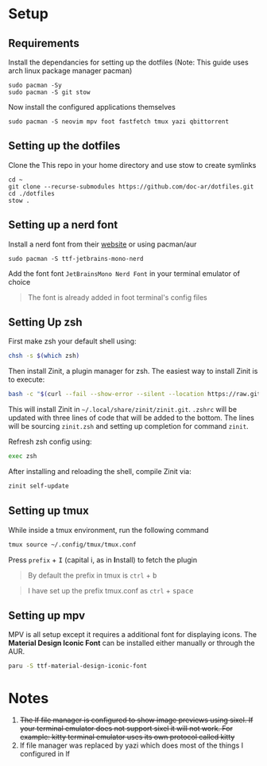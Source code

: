 # Setup

## Requirements

Install the dependancies for setting up the dotfiles (Note: This guide uses arch linux package manager pacman)

```
sudo pacman -Sy
sudo pacman -S git stow
```

Now install the configured applications themselves

```
sudo pacman -S neovim mpv foot fastfetch tmux yazi qbittorrent
```

## Setting up the dotfiles

Clone the This repo in your home directory and use stow to create symlinks

```
cd ~
git clone --recurse-submodules https://github.com/doc-ar/dotfiles.git
cd ./dotfiles
stow .
```

## Setting up a nerd font

Install a nerd font from their [website](https://www.nerdfonts.com/) or using pacman/aur

```
sudo pacman -S ttf-jetbrains-mono-nerd
```

Add the font font `JetBrainsMono Nerd Font` in your terminal emulator of choice

> The font is already added in foot terminal's config files

## Setting Up zsh

First make zsh your default shell using:

```bash
chsh -s $(which zsh)
```

Then install Zinit, a plugin manager for zsh. The easiest way to install Zinit is to execute:

```zsh
bash -c "$(curl --fail --show-error --silent --location https://raw.githubusercontent.com/zdharma-continuum/zinit/HEAD/scripts/install.sh)"
```

This will install Zinit in `~/.local/share/zinit/zinit.git`. `.zshrc` will be updated with three lines of code that will
be added to the bottom. The lines will be sourcing `zinit.zsh` and setting up completion for command `zinit`.

Refresh zsh config using:

```zsh
exec zsh
```

After installing and reloading the shell, compile Zinit via:

```zsh
zinit self-update
```

## Setting up tmux

While inside a tmux environment, run the following command

```zsh
tmux source ~/.config/tmux/tmux.conf
```

Press `prefix` + <kbd>I</kbd> (capital i, as in **I**nstall) to fetch the plugin

> By default the prefix in tmux is `ctrl` + <kbd>b</kbd>

> I have set up the prefix tmux.conf as `ctrl` + <kbd>space</kbd>

## Setting up mpv

MPV is all setup except it requires a additional font for displaying icons. The **Material Design Iconic Font** can be installed either manually or through the AUR.

```zsh
paru -S ttf-material-design-iconic-font
```

# Notes

1. ~~The lf file manager is configured to show image previews using sixel. If your terminal emulator does not support sixel it will not work. For example: kitty terminal emulator uses its own protocol called kitty~~
2. lf file manager was replaced by yazi which does most of the things I configured in lf
